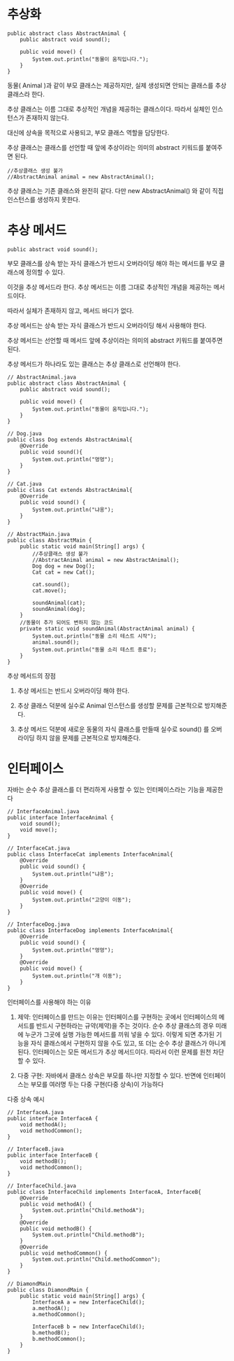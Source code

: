 # 추상화
```
public abstract class AbstractAnimal {
    public abstract void sound();

    public void move() {
        System.out.println("동물이 움직입니다.");
    }
}
```
동물( Animal )과 같이 부모 클래스는 제공하지만, 실제 생성되면 안되는 클래스를 추상 클래스라 한다.

추상 클래스는 이름 그대로 추상적인 개념을 제공하는 클래스이다. 따라서 실체인 인스턴스가 존재하지 않는다. 

대신에 상속을 목적으로 사용되고, 부모 클래스 역할을 담당한다.

추상 클래스는 클래스를 선언할 때 앞에 추상이라는 의미의 abstract 키워드를 붙여주면 된다.
```
//추상클래스 생성 불가
//AbstractAnimal animal = new AbstractAnimal();
```
추상 클래스는 기존 클래스와 완전히 같다. 다만 new AbstractAnimal() 와 같이 직접 인스턴스를 생성하지 못한다.

# 추상 메서드
```
public abstract void sound();
```
부모 클래스를 상속 받는 자식 클래스가 반드시 오버라이딩 해야 하는 메서드를 부모 클래스에 정의할 수 있다. 

이것을 추상 메서드라 한다. 추상 메서드는 이름 그대로 추상적인 개념을 제공하는 메서드이다. 

따라서 실체가 존재하지 않고, 메서드 바디가 없다. 

추상 메서드는 상속 받는 자식 클래스가 반드시 오버라이딩 해서 사용해야 한다.

추상 메서드는 선언할 때 메서드 앞에 추상이라는 의미의 abstract 키워드를 붙여주면 된다.

추상 메서드가 하나라도 있는 클래스는 추상 클래스로 선언해야 한다.

```
// AbstractAnimal.java
public abstract class AbstractAnimal {
    public abstract void sound();

    public void move() {
        System.out.println("동물이 움직입니다.");
    }
}

// Dog.java
public class Dog extends AbstractAnimal{
    @Override
    public void sound(){
        System.out.println("멍멍");
    }
}

// Cat.java
public class Cat extends AbstractAnimal{
    @Override
    public void sound() {
        System.out.println("냐옹");
    }
}

// AbstractMain.java
public class AbstractMain {
    public static void main(String[] args) {
        //추상클래스 생성 불가
        //AbstractAnimal animal = new AbstractAnimal();
        Dog dog = new Dog();
        Cat cat = new Cat();

        cat.sound();
        cat.move();

        soundAnimal(cat);
        soundAnimal(dog);
    }
    //동물이 추가 되어도 변하지 않는 코드
    private static void soundAnimal(AbstractAnimal animal) {
        System.out.println("동물 소리 테스트 시작");
        animal.sound();
        System.out.println("동물 소리 테스트 종료");
    }
}
```
추상 메서드의 장점

1. 추상 메서드는 반드시 오버라이딩 해야 한다.

2. 추상 클래스 덕분에 실수로 Animal 인스턴스를 생성할 문제를 근본적으로 방지해준다.

3. 추상 메서드 덕분에 새로운 동물의 자식 클래스를 만들때 실수로 sound() 를 오버라이딩 하지 않을 문제를 근본적으로 방지해준다.

# 인터페이스
자바는 순수 추상 클래스를 더 편리하게 사용할 수 있는 인터페이스라는 기능을 제공한다
```
// InterfaceAnimal.java
public interface InterfaceAnimal {
    void sound();
    void move();
}

// InterfaceCat.java
public class InterfaceCat implements InterfaceAnimal{
    @Override
    public void sound() {
        System.out.println("냐옹");
    }
    @Override
    public void move() {
        System.out.println("고양이 이동");
    }
}

// InterfaceDog.java
public class InterfaceDog implements InterfaceAnimal{
    @Override
    public void sound() {
        System.out.println("멍멍");
    }
    @Override
    public void move() {
        System.out.println("개 이동");
    }
}
```
인터페이스를 사용해야 하는 이유

1. 제약: 인터페이스를 만드는 이유는 인터페이스를 구현하는 곳에서 인터페이스의 메서드를 반드시 구현하라는
규약(제약)을 주는 것이다. 순수 추상 클래스의 경우 미래에 누군가 그곳에 실행 가능한 메서드를 끼워 넣을 수 있다.
이렇게 되면 추가된 기능을 자식 클래스에서 구현하지 않을 수도 있고, 또 더는 순수 추상 클래스가 아니게 된다. 인터페이스는 모든 메서드가 추상 메서드이다.
따라서 이런 문제를 원천 차단할 수 있다.

3. 다중 구현: 자바에서 클래스 상속은 부모를 하나만 지정할 수 있다. 반면에 인터페이스는 부모를 여러명 두는 다중
구현(다중 상속)이 가능하다

다중 상속 예시
```
// InterfaceA.java
public interface InterfaceA {
    void methodA();
    void methodCommon();
}

// InterfaceB.java
public interface InterfaceB {
    void methodB();
    void methodCommon();
}

// InterfaceChild.java
public class InterfaceChild implements InterfaceA, InterfaceB{
    @Override
    public void methodA() {
        System.out.println("Child.methodA");
    }
    @Override
    public void methodB() {
        System.out.println("Child.methodB");
    }
    @Override
    public void methodCommon() {
        System.out.println("Child.methodCommon");
    }
}

// DiamondMain
public class DiamondMain {
    public static void main(String[] args) {
        InterfaceA a = new InterfaceChild();
        a.methodA();
        a.methodCommon();

        InterfaceB b = new InterfaceChild();
        b.methodB();
        b.methodCommon();
    }
}
```

